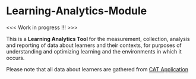 # Learning-Analytics-Module

<<< Work in progress !!! >>>

This is a <b>Learning Analytics Tool </b> for the measurement, collection, analysis and reporting of data about learners and their contexts, for purposes of understanding and optimizing learning and the environments in which it occurs.

Please note that all data about learners are gathered from <a href="https://policat.herokuapp.com/"> CAT Application </a> 
